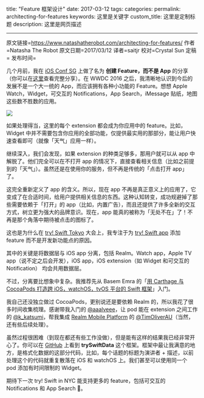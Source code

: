 title: "Feature 框架设计"
date: 2017-03-12
tags: 
categories: 
permalink: architecting-for-features
keywords: 这里是关键字
custom_title: 这里是定制标题
description: 这里是网页描述

---
原文链接=https://www.natashatherobot.com/architecting-for-features/
作者=Natasha The Robot
原文日期=2017/03/12
译者=saitjr
校对=Crystal Sun
定稿=
发布时间=

<!--此处开始正文-->

几个月前，我在 [iOS Conf SG](http://iosconf.sg/) 上做了名为 **创建 Feature，而不是 App** 的分享（你可以在[这里](https://www.youtube.com/watch?v=lJlyR8chDwo)查看完整分享）。在 WWDC 2016 之后，我清晰地认识到今后的发展不是一个大一统的 App，而应该拥有各种小功能的 Feature。想想 Apple Watch，Widget，可交互的 Notifications，App Search，iMessage 贴纸，地图这些数不胜数的应用。

<!--more-->

![](https://www.natashatherobot.com/wp-content/uploads/Screen-Shot-2017-03-12-at-5.15.38-PM-1024x721.png)

如果处理得当，这里的每个 extension 都会成为你应用中的 feature。比如，Widget 中并不需要包含你应用的全部功能，仅提供最实用的那部分，能让用户快速查看即可（就像「天气」应用一样）。

继续深入，我们会发现，如果 extension 的种类足够多，那用户就可以从 app 中解脱了。他们完全可以在不打开 app 的情况下，直接查看相关信息（比如之前提到的「天气」）。虽然还是在使用你的服务，但不再是传统的「点击打开 app」了。

这完全重新定义了 app 的含义。所以，现在 app 不再是真正意义上的应用了，它变成了在合适时间，给用户提供相关信息的东西。这种认知转变，成功规避掉了那些需要依赖于「打开」的 app（比如，内置广告），而且还提供了许多全新的交互方式，树立更为强大的品牌意识。现在，app 能真的被称为「无处不在」了！不再是那个角落中期待被点击的图标了。

这也是为什么在 [try! Swift Tokyo](https://www.tryswift.co/tokyo/en) 大会上，我专注于为 [try! Swift app](https://github.com/tryswift/trySwiftAppFinal) 添加 feature 而不是开发新功能点的原因。

其中的关键是将数据层与 iOS app 分离，包括 Realm。Watch app，Apple TV app（说不定之后会开发），iOS app，iOS extension（如 Widget 和可交互的 Notification） 均会共用数据层。

不过，分离要比想象中复杂。我推荐先从 Basem Emra 的「[用 Carthage 与 CocoaPods 打造跨 iOS，watchOS，tvOS 平台的 Swift 框架](http://basememara.com/creating-cross-platform-swift-frameworks-ios-watchos-tvos-via-carthage-cocoapods/)」入门。

我自己还没独立做过 CocoaPods，更别说还是要依赖 Realm 的，所以我花了很多时间收集梳理。感谢带我入门的 [@aaalveee](https://twitter.com/aaalveee)，让 pod 能在 extension 之间工作的 [@k_katsumi](https://twitter.com/k_katsumi)，帮我集成 [Realm Mobile Platform](https://realm.io/products/realm-mobile-platform/) 的 [@TimOliverAU](https://twitter.com/TimOliverAU)（当然，还有些后续处理）。

虽然过程很困难（到现在都还有些工作没做），但是能有这样的结果我已经非常开心了。你可以在 [GitHub](https://github.com/tryswift/trySwiftData) 上看到 **trySwiftData** 这个框架。框架中最让我满意的地方，是格式化数据的这部分代码，比如，每个话题的标题为演讲者 + 描述，以前处理这个的代码就重复散落在 iOS 和 watchOS 上。我们甚至可以使用同一个 pod 添加有时间限制的 Widget。

期待下一次 try! Swift in NYC 能支持更多的 feature，包括可交互的 Notifications 和 App Search 🚀。